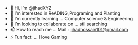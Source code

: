 - 👋 Hi, I’m @jihadXYZ
- 👀 I’m interested in ReADING,Programing and Planting
- 🌱 I’m currently learning ... Computer science & Engineering 
- 💞️ I’m looking to collaborate on ... stil searching
- 📫 How to reach me ... Mail : jihadhossain101@gmail.com
- ⚡ Fun fact: ... I love Gaming 

<!---
jihadXYZ/jihadXYZ is a ✨ special ✨ repository because its `README.md` (this file) appears on your GitHub profile.
You can click the Preview link to take a look at your changes.
--->
